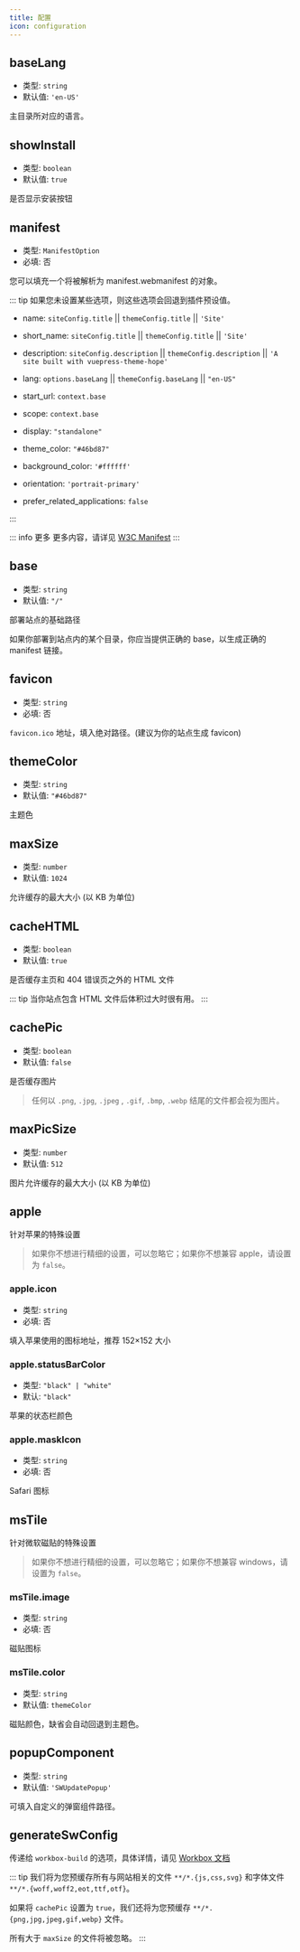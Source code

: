 ```yaml
---
title: 配置
icon: configuration
---
```


## baseLang

- 类型: `string`
- 默认值: `'en-US'`

主目录所对应的语言。

## showInstall

- 类型: `boolean`
- 默认值: `true`

是否显示安装按钮

## manifest

- 类型: `ManifestOption`
- 必填: 否

您可以填充一个将被解析为 manifest.webmanifest 的对象。

::: tip
如果您未设置某些选项，则这些选项会回退到插件预设值。

- name: `siteConfig.title` || `themeConfig.title` || `'Site'`
- short_name: `siteConfig.title` || `themeConfig.title` || `'Site'`
- description: `siteConfig.description` || `themeConfig.description` || `'A site built with vuepress-theme-hope'`
- lang: `options.baseLang` || `themeConfig.baseLang` || `"en-US"`
- start_url: `context.base`
- scope: `context.base`

- display: `"standalone"`
- theme_color: `"#46bd87"`
- background_color: `'#ffffff'`
- orientation: `'portrait-primary'`
- prefer_related_applications: `false`

:::

::: info 更多
更多内容，请详见 [W3C Manifest](https://w3c.github.io/manifest/)
:::

## base

- 类型: `string`
- 默认值: `"/"`

部署站点的基础路径

如果你部署到站点内的某个目录，你应当提供正确的 base，以生成正确的 manifest 链接。

## favicon

- 类型: `string`
- 必填: 否

`favicon.ico` 地址，填入绝对路径。(建议为你的站点生成 favicon)

## themeColor

- 类型: `string`
- 默认值: `"#46bd87"`

主题色

## maxSize

- 类型: `number`
- 默认值: `1024`

允许缓存的最大大小 (以 KB 为单位)

## cacheHTML

- 类型: `boolean`
- 默认值: `true`

是否缓存主页和 404 错误页之外的 HTML 文件

::: tip
当你站点包含 HTML 文件后体积过大时很有用。
:::

## cachePic

- 类型: `boolean`
- 默认值: `false`

是否缓存图片

> 任何以 `.png`, `.jpg`, `.jpeg` , `.gif`, `.bmp`, `.webp` 结尾的文件都会视为图片。

## maxPicSize

- 类型: `number`
- 默认值: `512`

图片允许缓存的最大大小 (以 KB 为单位)

## apple

针对苹果的特殊设置

> 如果你不想进行精细的设置，可以忽略它；如果你不想兼容 apple，请设置为 `false`。

### apple.icon

- 类型: `string`
- 必填: 否

填入苹果使用的图标地址，推荐 152×152 大小

### apple.statusBarColor

- 类型: `"black" | "white"`
- 默认: `"black"`

苹果的状态栏颜色

### apple.maskIcon

- 类型: `string`
- 必填: 否

Safari 图标

## msTile

针对微软磁贴的特殊设置

> 如果你不想进行精细的设置，可以忽略它；如果你不想兼容 windows，请设置为 `false`。

### msTile.image

- 类型: `string`
- 必填: 否

磁贴图标

### msTile.color

- 类型: `string`
- 默认值: `themeColor`

磁贴颜色，缺省会自动回退到主题色。

## popupComponent

- 类型: `string`
- 默认值: `'SWUpdatePopup'`

可填入自定义的弹窗组件路径。

## generateSwConfig

传递给 `workbox-build` 的选项，具体详情，请见 [Workbox 文档](https://developers.google.com/web/tools/workbox/reference-docs/latest/module-workbox-build#.generateSW)

::: tip
我们将为您预缓存所有与网站相关的文件 `**/*.{js,css,svg}` 和字体文件 `**/*.{woff,woff2,eot,ttf,otf}`。

如果将 `cachePic` 设置为 `true`，我们还将为您预缓存 `**/*.{png,jpg,jpeg,gif,webp}` 文件。

所有大于 `maxSize` 的文件将被忽略。
:::
